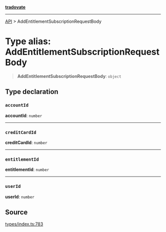 [**tradovate**](../README.md)

***

[API](../API.md) > AddEntitlementSubscriptionRequestBody

# Type alias: AddEntitlementSubscriptionRequestBody

> **AddEntitlementSubscriptionRequestBody**: `object`

## Type declaration

### `accountId`

**accountId**: `number`

***

### `creditCardId`

**creditCardId**: `number`

***

### `entitlementId`

**entitlementId**: `number`

***

### `userId`

**userId**: `number`

## Source

[types/index.ts:783](https://github.com/cgilly2fast/tradovate-typescript/blob/b1caea5/src/types/index.ts#L783)
